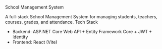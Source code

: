  School Management System

A full-stack School Management System for managing students, teachers, courses, grades, and attendance.
 Tech Stack

- Backend: ASP.NET Core Web API + Entity Framework Core + JWT + Identity
- Frontend: React (Vite)
  

